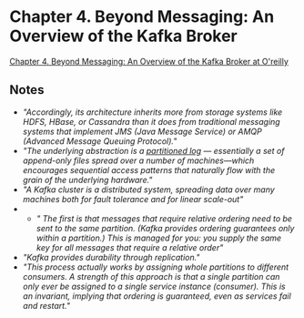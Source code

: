 # Chapter 4. Beyond Messaging: An Overview of the Kafka Broker

[Chapter 4. Beyond Messaging: An Overview of the Kafka Broker at O'reilly](https://learning.oreilly.com/library/view/designing-event-driven-systems/9781492038252/ch03.html)

## Notes
- _"Accordingly, its architecture inherits more from storage systems like HDFS, HBase, or Cassandra than it does from traditional messaging systems that implement JMS (Java Message Service) or AMQP (Advanced Message Queuing Protocol)."_
- _"The underlying abstraction is a [partitioned log](https://engineering.linkedin.com/distributed-systems/log-what-every-software-engineer-should-know-about-real-time-datas-unifying) — essentially a set of append-only files spread over a number of machines—which encourages sequential access patterns that naturally flow with the grain of the underlying hardware."_
- _"A Kafka cluster is a distributed system, spreading data over many machines both for fault tolerance and for linear scale-out"_
- - _" The first is that messages that require relative ordering need to be sent to the same partition. (Kafka provides ordering guarantees only within a partition.) This is managed for you: you supply the same key for all messages that require a relative order"_
- _"Kafka provides durability through replication."_
- _"This process actually works by assigning whole partitions to different consumers. A strength of this approach is that a single partition can only ever be assigned to a single service instance (consumer). This is an invariant, implying that ordering is guaranteed, even as services fail and restart."_
